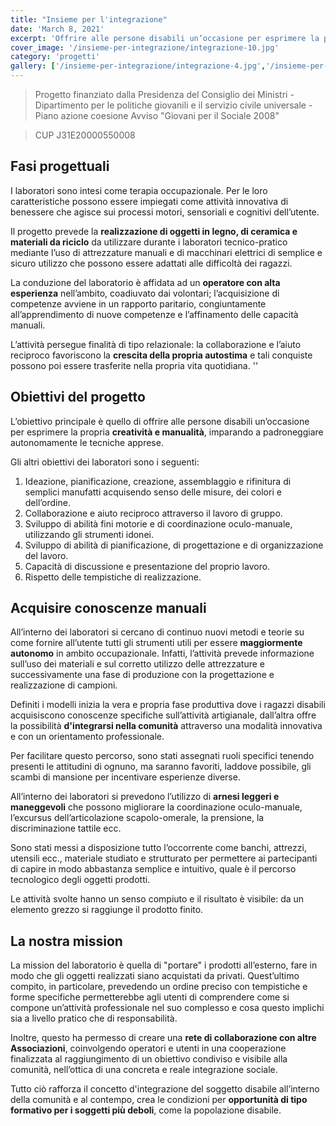 ```yaml
---
title: "Insieme per l'integrazione"
date: 'March 8, 2021'
excerpt: 'Offrire alle persone disabili un’occasione per esprimere la propria creatività e manualità, imparando a padroneggiare autonomamente le tecniche apprese.'
cover_image: '/insieme-per-integrazione/integrazione-10.jpg'
category: 'progetti'
gallery: ['/insieme-per-integrazione/integrazione-4.jpg','/insieme-per-integrazione/integrazione-5.jpg','/insieme-per-integrazione/integrazione-6.jpg','/insieme-per-integrazione/integrazione-9.jpg','/insieme-per-integrazione/integrazione-10.jpg','/insieme-per-integrazione/integrazione-11.jpg','/insieme-per-integrazione/integrazione-12.jpg', '/insieme-per-integrazione/integrazione-13.jpg','/insieme-per-integrazione/integrazione-14.jpg','/insieme-per-integrazione/integrazione-16.jpg', ]
---
```

> Progetto finanziato dalla Presidenza del Consiglio dei Ministri - Dipartimento per le politiche giovanili e il servizio civile universale -  Piano azione coesione Avviso "Giovani per il Sociale 2008"

> CUP J31E20000550008

##  Fasi progettuali

I laboratori sono intesi come terapia occupazionale. Per le loro caratteristiche possono essere
impiegati come attività innovativa di benessere che agisce sui processi motori, sensoriali e
cognitivi dell’utente.

Il progetto prevede la **realizzazione di oggetti in legno, di ceramica e materiali da riciclo** da
utilizzare durante i laboratori tecnico-pratico mediante l’uso di attrezzature manuali e di macchinari elettrici di semplice e sicuro utilizzo che
possono essere adattati alle difficoltà dei ragazzi.

La conduzione del laboratorio è affidata ad un **operatore con alta esperienza** nell’ambito,
coadiuvato dai volontari; l’acquisizione di competenze avviene in un rapporto paritario,
congiuntamente all’apprendimento di nuove competenze e l’affinamento delle capacità manuali.

L’attività persegue finalità di tipo relazionale: la collaborazione e l’aiuto reciproco favoriscono la
**crescita della propria autostima** e tali conquiste possono poi essere trasferite nella propria vita
quotidiana.
''  

## Obiettivi del progetto

L’obiettivo principale è quello di offrire alle persone disabili un’occasione per esprimere la propria
**creatività e manualità**, imparando a padroneggiare autonomamente le tecniche apprese.

Gli altri obiettivi dei laboratori sono i seguenti:
1. Ideazione, pianificazione, creazione, assemblaggio e rifinitura di semplici manufatti acquisendo senso delle misure, dei colori e dell’ordine.
2. Collaborazione e aiuto reciproco attraverso il lavoro di gruppo.
3. Sviluppo di abilità fini motorie e di coordinazione oculo-manuale, utilizzando gli strumenti idonei.
4. Sviluppo di abilità di pianificazione, di progettazione e di organizzazione del lavoro.
5. Capacità di discussione e presentazione del proprio lavoro.
6. Rispetto delle tempistiche di realizzazione.

## Acquisire conoscenze manuali
All’interno dei laboratori si cercano di continuo nuovi metodi e teorie su come fornire all’utente
tutti gli strumenti utili per essere **maggiormente autonomo** in ambito occupazionale.
Infatti, l’attività prevede informazione sull’uso dei materiali e sul corretto utilizzo delle
attrezzature e successivamente una fase di produzione con la progettazione e realizzazione di
campioni.

Definiti i modelli inizia la vera e propria fase produttiva dove i ragazzi disabili
acquisiscono conoscenze specifiche sull’attività artigianale, dall’altra offre la possibilità **d'integrarsi nella comunità** attraverso una modalità innovativa e con un orientamento professionale.

Per facilitare questo percorso, sono stati assegnati ruoli specifici tenendo presenti le attitudini di
ognuno, ma saranno favoriti, laddove possibile, gli scambi di mansione per incentivare esperienze
diverse.

All’interno dei laboratori si prevedono l’utilizzo di **arnesi leggeri e maneggevoli** che possono
migliorare la coordinazione oculo-manuale, l’excursus dell’articolazione scapolo-omerale, la
prensione, la discriminazione tattile ecc.

Sono stati messi a disposizione tutto l’occorrente come banchi, attrezzi, utensili ecc., materiale studiato e strutturato per permettere ai partecipanti di
capire in modo abbastanza semplice e intuitivo, quale è il percorso tecnologico degli oggetti prodotti.

Le attività svolte hanno un senso compiuto e il risultato è visibile: da un elemento grezzo si
raggiunge il prodotto finito.

## La nostra mission
La mission del laboratorio è quella di "portare" i prodotti all’esterno, fare in modo che gli oggetti
realizzati siano acquistati da privati. Quest’ultimo compito, in particolare, prevedendo un ordine
preciso con tempistiche e forme specifiche permetterebbe agli utenti di comprendere come si
compone un’attività professionale nel suo complesso e cosa questo implichi sia a livello pratico
che di responsabilità.

Inoltre, questo ha permesso di creare una **rete di collaborazione con altre Associazioni**,
coinvolgendo operatori e utenti in una cooperazione finalizzata al raggiungimento di un obiettivo
condiviso e visibile alla comunità, nell’ottica di una concreta e reale integrazione sociale.

Tutto ciò rafforza il concetto d'integrazione del soggetto disabile all’interno della comunità e al
contempo, crea le condizioni per **opportunità di tipo formativo per i soggetti più deboli**, come la
popolazione disabile.